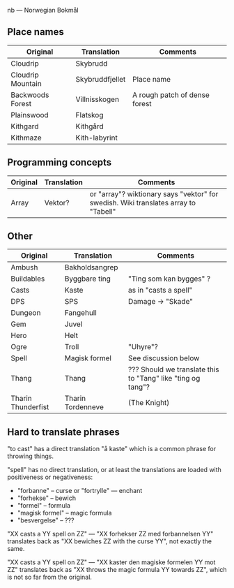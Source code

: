 nb — Norwegian Bokmål

Place names
-----------

| Original | Translation | Comments
|----------|-------------|---|
| Cloudrip | Skybrudd |  |
| Cloudrip Mountain | Skybruddfjellet | Place name |
| Backwoods Forest | Villnisskogen | A rough patch of dense forest |
| Plainswood | Flatskog |
| Kithgard | Kithgård |
| Kithmaze | Kith-labyrint |

Programming concepts
--------------------

| Original | Translation | Comments
|----------|-------------|---|
| Array | Vektor? | or "array"? wiktionary says "vektor" for swedish. Wiki translates array to "Tabell" |


Other
-----
| Original | Translation | Comments
|----------|-------------|---|
| Ambush | Bakholdsangrep |
| Buildables | Byggbare ting | "Ting som kan bygges" ? |
| Casts | Kaste | as in "casts a spell" |
| DPS | SPS | Damage → "Skade" |
| Dungeon | Fangehull | 
| Gem | Juvel |
| Hero | Helt | 
| Ogre | Troll | "Uhyre"? |
| Spell | Magisk formel | See discussion below |
| Thang | Thang | ??? Should we translate this to "Tang" like "ting og tang"? |
| Tharin Thunderfist | Tharin Tordenneve | (The Knight) |

Hard to translate phrases
-------------------------

"to cast" has a direct translation "å kaste" which is a common phrase for throwing things.

"spell" has no direct translation, or at least the translations are loaded with positiveness or negativeness:
- "forbanne" – curse or "fortrylle" — enchant
- "forhekse" – bewich
- "formel" – formula
- "magisk formel" – magic formula
- "besvergelse" – ???

"XX casts a YY spell on ZZ" — "XX forhekser ZZ med forbannelsen YY" translates back as "XX bewiches ZZ with the curse YY", not exactly the same.

"XX casts a YY spell on ZZ" — "XX kaster den magiske formelen YY mot ZZ" translates back as "XX throws the magic formula YY towards ZZ", which is not so far from the original.

